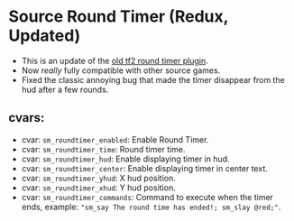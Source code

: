 # Source Round Timer (Redux, Updated)

- This is an update of the [old tf2 round timer plugin](https://forums.alliedmods.net/showthread.php?p=1769674).
- Now *really* fully compatible with other source games.
- Fixed the classic annoying bug that made the timer disappear from the hud after a few rounds.

## cvars:
- cvar: `sm_roundtimer_enabled`: Enable Round Timer.
- cvar: `sm_roundtimer_time`: Round timer time.
- cvar: `sm_roundtimer_hud`: Enable displaying timer in hud.
- cvar: `sm_roundtimer_center`: Enable displaying timer in center text.
- cvar: `sm_roundtimer_yhud`: X hud position.
- cvar: `sm_roundtimer_xhud`: Y hud position.
- cvar: `sm_roundtimer_commands`: Command to execute when the timer ends, example: `"sm_say The round time has ended!; sm_slay @red;"`.
